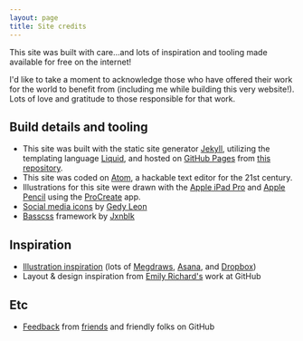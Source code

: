 ```yaml
---
layout: page
title: Site credits
---
```


This site was built with care...and lots of inspiration and tooling made available for free on the internet!

I'd like to take a moment to acknowledge those who have offered their work for the world to benefit from (including me while building this very website!). Lots of love and gratitude to those responsible for that work.

## Build details and tooling

- This site was built with the static site generator [Jekyll](https://jekyllrb.com/), utilizing the templating language [Liquid](http://shopify.github.io/liquid/), and hosted on [GitHub Pages](https://pages.github.com/) from [this repository](github.com/jglovier/jglovier.github.io/).
- This site was coded on [Atom](https://atom.io/), a hackable text editor for the 21st century.
- Illustrations for this site were drawn with the [Apple iPad Pro](https://amzn.to/2G25JTT) and [Apple Pencil](https://amzn.to/2G5h69G) using the [ProCreate](https://itunes.apple.com/us/app/procreate/id425073498?mt=8) app.
- [Social media icons](https://creativemarket.com/gedy/21158-Vector-Social-Media-Icons-Bundle) by [Gedy Leon](https://creativemarket.com/gedy)
- [Basscss](http://basscss.com/) framework by [Jxnblk](http://jxnblk.com/)

## Inspiration

- [Illustration inspiration](https://dribbble.com/jag/likes) (lots of [Megdraws](https://dribbble.com/megdraws), [Asana](https://dribbble.com/asana), and [Dropbox](https://dribbble.com/dropbox))
- Layout & design inspiration from [Emily Richard's](https://dribbble.com/emrichard) work at GitHub

## Etc

- [Feedback](https://github.com/jglovier/jglovier.github.io/pull/70) from [friends](https://dribbble.com/emrichard) and friendly folks on GitHub
